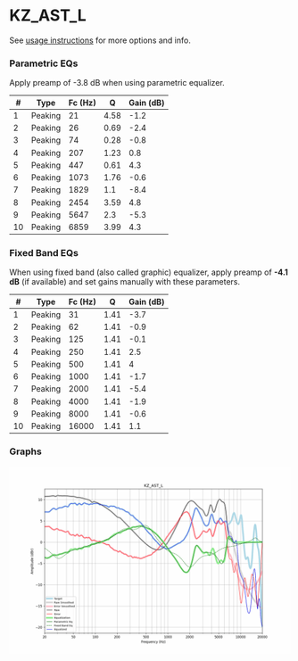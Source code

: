 # KZ_AST_L
See [usage instructions](https://github.com/jaakkopasanen/AutoEq#usage) for more options and info.

### Parametric EQs
Apply preamp of -3.8 dB when using parametric equalizer.

|   # | Type    |   Fc (Hz) |    Q |   Gain (dB) |
|-----|---------|-----------|------|-------------|
|   1 | Peaking |        21 | 4.58 |        -1.2 |
|   2 | Peaking |        26 | 0.69 |        -2.4 |
|   3 | Peaking |        74 | 0.28 |        -0.8 |
|   4 | Peaking |       207 | 1.23 |         0.8 |
|   5 | Peaking |       447 | 0.61 |         4.3 |
|   6 | Peaking |      1073 | 1.76 |        -0.6 |
|   7 | Peaking |      1829 | 1.1  |        -8.4 |
|   8 | Peaking |      2454 | 3.59 |         4.8 |
|   9 | Peaking |      5647 | 2.3  |        -5.3 |
|  10 | Peaking |      6859 | 3.99 |         4.3 |

### Fixed Band EQs
When using fixed band (also called graphic) equalizer, apply preamp of **-4.1 dB** (if available) and set gains manually with these parameters.

|   # | Type    |   Fc (Hz) |    Q |   Gain (dB) |
|-----|---------|-----------|------|-------------|
|   1 | Peaking |        31 | 1.41 |        -3.7 |
|   2 | Peaking |        62 | 1.41 |        -0.9 |
|   3 | Peaking |       125 | 1.41 |        -0.1 |
|   4 | Peaking |       250 | 1.41 |         2.5 |
|   5 | Peaking |       500 | 1.41 |         4   |
|   6 | Peaking |      1000 | 1.41 |        -1.7 |
|   7 | Peaking |      2000 | 1.41 |        -5.4 |
|   8 | Peaking |      4000 | 1.41 |        -1.9 |
|   9 | Peaking |      8000 | 1.41 |        -0.6 |
|  10 | Peaking |     16000 | 1.41 |         1.1 |

### Graphs
![](./KZ_AST_L.png)

